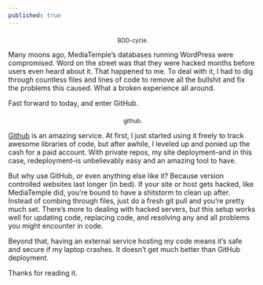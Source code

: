 ```yaml
---
published: true
---
```

<center>
<img src="{{site.baseurl}}/assets/images/WORDPRESS.jpg" alt="">
<sub>BDD-cycle.</sub>
</center>


Many moons ago, MediaTemple’s databases running WordPress were compromised. Word on the street was that they were hacked months before users even heard about it. That happened to me. To deal with it, I had to dig through countless files and lines of code to remove all the bullshit and fix the problems this caused. What a broken experience all around.

Fast forward to today, and enter GitHub.

<center>
<img src="{{site.baseurl}}/assets/images/git.jpg" alt="">
<sub>github.</sub>
</center>

<a href="https://github.com/">Github</a> is an amazing service. At first, I just started using it freely to track awesome libraries of code, but after awhile, I leveled up and ponied up the cash for a paid account. With private repos, my site deployment–and in this case, redeployment–is unbelievably easy and an amazing tool to have.

But why use GitHub, or even anything else like it? Because version controlled websites last longer (in bed). If your site or host gets hacked, like MediaTemple did, you’re bound to have a shitstorm to clean up after. Instead of combing through files, just do a fresh git pull and you’re pretty much set. There’s more to dealing with hacked servers, but this setup works well for updating code, replacing code, and resolving any and all problems you might encounter in code.

Beyond that, having an external service hosting my code means it’s safe and secure if my laptop crashes. It doesn’t get much better than GitHub deployment.

Thanks for reading it.
